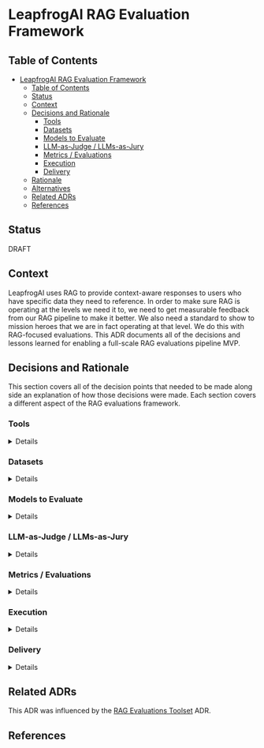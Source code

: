 # LeapfrogAI RAG Evaluation Framework

## Table of Contents

- [LeapfrogAI RAG Evaluation Framework](#leapfrogai-rag-evaluation-framework)
  - [Table of Contents](#table-of-contents)
  - [Status](#status)
  - [Context](#context)
  - [Decisions and Rationale](#decisions-and-rationale)
    - [Tools](#tools)
    - [Datasets](#datasets)
    - [Models to Evaluate](#models-to-evaluate)
    - [LLM-as-Judge / LLMs-as-Jury](#llm-as-judge--llms-as-jury)
    - [Metrics / Evaluations](#metrics--evaluations)
    - [Execution](#execution)
    - [Delivery](#delivery)
  - [Rationale](#rationale)
  - [Alternatives](#alternatives)
  - [Related ADRs](#related-adrs)
  - [References](#references)

## Status

DRAFT

## Context

LeapfrogAI uses RAG to provide context-aware responses to users who have specific data they need to reference. In order to make sure RAG is operating at the levels we need it to, we need to get measurable feedback from our RAG pipeline to make it better. We also need a standard to show to mission heroes that we are in fact operating at that level. We do this with RAG-focused evaluations. This ADR documents all of the decisions and lessons learned for enabling a full-scale RAG evaluations pipeline MVP.

## Decisions and Rationale

This section covers all of the decision points that needed to be made along side an explanation of how those decisions were made. Each section covers a different aspect of the RAG evaluations framework.

### Tools
<details>
  <summary>Details</summary>

  #### Decision
  The primary toolset for architecting RAG evaluations will be **[DeepEval](https://docs.confident-ai.com/)**.
  #### Rationale
  Please see the the [RAG Evaluations Toolset](/adr/0004-rag-eval-toolset.md) ADR for an in-depth discussion of why DeepEval was chosen over other alternatives.

</details>

### Datasets
<details>
  <summary>Details</summary>

  #### Decision
  To handle RAG evaluations, two types of datasets were determined to be needed:
  - Question/Answer (QA)
  - Needle in a Haystack (NIAH)

  A QA dataset should contain a set of [test cases](https://docs.confident-ai.com/docs/evaluation-test-cases) that have:
  - Questions, which will be prompted to the LLM
  - Ground truth answers, which will be used to compare against the generated answer by the LLM
  - Context, which will contain the correct piece of source documentation that supports the true answer
  - The full source documentation from which the context is derived

  A dataset for [NIAH Testing](https://arize.com/blog-course/the-needle-in-a-haystack-test-evaluating-the-performance-of-llm-rag-systems/) should contain:
  - A series of irrelevant texts of varying context length that have one point of information hidden within

  To support these needs, two datasets were created:
  - [LFAI_RAG_qa_v1](https://huggingface.co/datasets/defenseunicorns/LFAI_RAG_qa_v1)
  - [LFAI_RAG_niah_v1](https://huggingface.co/datasets/defenseunicorns/LFAI_RAG_niah_v1)

  These two datasets will be used as the basis for LFAI RAG evaluations that require data sources.

  #### Rationale

  These datasets were created because it filled a gap in the openly available datasets that could have been used. For example, in QA datasets, there did not exist any dataset that had all **4** components listed above. Many had the questions, answers, and context, but none also included the source documents in a readily accessible manner. Therefore, the fastest and most effective course of action was to generate a QA dataset from source documentation using the [DeepEval Synthesizer](https://docs.confident-ai.com/docs/evaluation-datasets-synthetic-data).

  As for the NIAH dataset, there was a similar "incompleteness" problem that was observed. While other iterations of NIAH datasets are more readily available than QA datasets, some [datasets](https://huggingface.co/datasets/nanotron/simple_needle_in_a_hay_stack) had haystacks constructed of small repeating sentences, which did not mirror what a deployment context is more likely to look like. Other implementations mirrored the original [NIAH experiment](https://x.com/GregKamradt/status/1722386725635580292?lang=en) using [Paul Graham essays](https://paulgraham.com/articles.html), but did not release their specific datasets. Therefore, it made sense to quickly generate a dataset that uses the same Paul Graham essays as context, while inserting individual "needles" into certain context lengths to create a custom dataset. LFAI_RAG_niah_v1 includes context lengths from 512 to 128k characters.

</details>

### Models to Evaluate
<details>
  <summary>Details</summary>

  #### Decision

  #### Rationale

</details>

### LLM-as-Judge / LLMs-as-Jury
<details>
  <summary>Details</summary>

  #### Decision
  
  For the RAG Evals MVP, [Claude 3.5 Sonnet](https://www.anthropic.com/news/claude-3-5-sonnet) by Anthropic will be used as a single LLM-as-Judge.

  #### Rationale
  
  There are two points to rationalize; the model choice and the decision to use a single judge.

  In order to reach an MVP product, a single LLM judge will be utilized for the evaluations that require it. This will be the first stage so that the evaluation framework can begin recieving results. As progress is made, additional LLM-based judges will be incorporated to develop an LLM-jury styled approach. For context, please see the following [paper](https://arxiv.org/pdf/2404.18796).

  Claude 3.5 Sonnet was chosen to be used as the first judge due to it's high levels of [performance](https://artificialanalysis.ai/models/claude-35-sonnet), which is crucial when utilizing an LLM judge. Additionally, it exists outside the family of models that will be evaluated against, which has been shown to be effective in comparison to using models of the same family due to [self-enhancement bias](https://arxiv.org/pdf/2306.05685).

</details>

### Metrics / Evaluations
<details>
  <summary>Details</summary>

  #### Decision
  
  The LeapfrogAI RAG evaluation framework will utilize the following evaluations:

  LLM-as-a-judge metrics to use:
  - [Contextual Recall](https://docs.confident-ai.com/docs/metrics-contextual-recall) (for evaluating retrieval)
  - [Answer Correctness](https://docs.confident-ai.com/docs/metrics-llm-evals) (for evaluating generation)
  - [Faithfulness](https://docs.confident-ai.com/docs/metrics-faithfulness) (for evaluating generation)
  
  Non-llm-enabled evaluations:
  - Needle in a Haystack (for evaluating retrieval and generation)
  
  Non-RAG LLM benchmarks:
  - [HumanEval](https://docs.confident-ai.com/docs/benchmarks-human-eval) (for evaluating generation)

  #### Rationale

  These metrics were chosen to balance the explainability/understandability of non-LLM based evaluations and the flexibility/scalability of LLM-as-judge evaluations.
  - Contextual Recall: evaluates the extent to which the context retrieved by RAG corresponds to an expected output
  - Answer Correctness: evaluates if an answer generated by an LLM is accurate when compared to the question asked and its context
  - Faithfulness: evaluates whether an answer generated by an LLM factually aligns with the context provided
  - Needle in a Haystack (retrieval): determines if a needle of information is correctly retrieved from the vector store by RAG
  - Needle in a Haystack (response): determines if a needle of information is correctly given in the final response of the LLM in a RAG pipeline
  - HumanEval: Evaluates an LLM's code generation abilities (not RAG-enabled, but it useful as an established baseline to compare against)

  While these metrics are going to be utilized first to balance value-gained and time to implement, we will be adding additional evaluation metrics soon following MVP status. Potential options include:
  - RAG retrieval Hit Rate: non-LLM metric that evaluates how often a retrieved context matches the expected context for a question/answer scenario
  - Performance metrics: non-LLM metrics that measure performance targets such as runtime, compute (cpu and gpu), etc. (requires a standarized deployment context)

</details>

### Execution
<details>
  <summary>Details</summary>

  #### Decision

  #### Rationale

</details>

### Delivery
<details>
  <summary>Details</summary>

  #### Decision

  #### Rationale

</details>

## Related ADRs
This ADR was influenced by the [RAG Evaluations Toolset](/adr/0004-rag-eval-toolset.md) ADR.

## References
